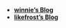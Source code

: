 - [**winnie’s Blog**](https://winnie-pooh.top/)
- [**likefrost’s Blog**](https://likefrost.github.io/)

